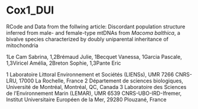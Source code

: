 # Cox1_DUI

RCode and Data from the follwing article:
Discordant population structure inferred from male- and female-type mtDNAs from *_Macoma balthica_*, a bivalve species characterized by doubly uniparental inheritance of mitochondria

1Le Cam Sabrina, 1,2Brémaud Julie, 1Becquet Vanessa, 1Garcia Pascale, 1,3Viricel Amélia, 2Breton Sophie, 1,3Pante Eric

1 Laboratoire Littoral Environnement et Sociétés (LIENSs), UMR 7266 CNRS-LRU, 17000 La Rochelle, France
2 Département de sciences biologiques, Université de Montréal, Montréal, QC, Canada
3 Laboratoire des Sciences de l’Environnement Marin (LEMAR), UMR 6539 CNRS-UBO-IRD-Ifremer, Institut Universitaire Européen de la Mer, 29280 Plouzané, France
